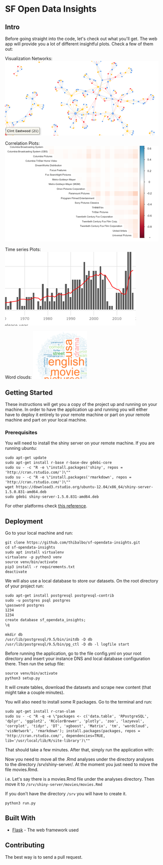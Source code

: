 # SF Open Data Insights

## Intro

Before going straight into the code, let's check out what you'll get. The web app will provide you a lot of different insightful plots. Check a few of them out:

Visualization Networks:
![VisNet](app/static/img/repo/vis.png)

Correlation Plots:
![CorPlot](app/static/img/repo/cor.png)

Time series Plots:
![TSPlot](app/static/img/repo/time.png)

Word clouds:
![WordCloud](app/static/img/repo/word.png)

## Getting Started

These instructions will get you a copy of the project up and running on your machine. In order to have the application up and running you will either have to deploy it entirely to your remote machine or part on your remote machine and part on your local machine.

### Prerequisites

You will need to install the shiny server on your remote machine. If you are running ubuntu:

```
sudo apt-get update
sudo apt-get install r-base r-base-dev gdebi-core
sudo su - -c "R -e \"install.packages('shiny', repos = 'http://cran.rstudio.com/')\""
sudo su - -c "R -e \"install.packages('rmarkdown', repos = 'http://cran.rstudio.com/')\""
wget https://download3.rstudio.org/ubuntu-12.04/x86_64/shiny-server-1.5.0.831-amd64.deb
sudo gdebi shiny-server-1.5.0.831-amd64.deb
```

For other platforms check [this reference](https://www.rstudio.com/products/shiny/download-server/).


## Deployment

Go to your local machine and run:

```
git clone https://github.com/thibalbo/sf-opendata-insights.git
cd sf-opendata-insights
sudo apt install virtualenv
virtualenv -p python3 venv
source venv/bin/activate
pip3 install -r requirements.txt
deactivate
```

We will also use a local database to store our datasets. On the root directory of your project run:

```
sudo apt-get install postgresql postgresql-contrib
sudo -u postgres psql postgres
\password postgres
1234
1234
create database sf_opendata_insights;
\q

mkdir db
/usr/lib/postgresql/9.5/bin/initdb -D db
/usr/lib/postgresql/9.5/bin/pg_ctl -D db -l logfile start
```

Before running the application, go to the file config.yml on your root directory and insert your instance DNS and local database configuration there. Then run the setup file:

```
source venv/bin/activate
python3 setup.py
```

It will create tables, download the datasets and scrape new content (that might take a couple minutes).

You will also need to install some R packages. Go to the terminal and run:

```
sudo apt-get install r-cran-slam
sudo su - -c "R -q -e \"packages <- c('data.table', 'RPostgreSQL', 'dplyr', 'ggplot2', 'RColorBrewer', 'plotly', 'zoo', 'lazyeval', 'corrplot', 'tidyr', 'DT', 'xgboost', 'Matrix', 'tm', 'wordcloud', 'visNetwork', 'rmarkdown'); install.packages(packages, repos = 'http://cran.rstudio.com/', dependencies=TRUE, lib='/usr/local/lib/R/site-library')\""
```

That should take a few minutes. After that, simply run the application with:

Now you need to move all the .Rmd analyses under the directory analyses to the directory /srv/shiny-server/. At the moment you just need to move the file movies.Rmd.

i.e. Let's say there is a movies.Rmd file under the analyses directory. Then move it to `/srv/shiny-server/movies/movies.Rmd`

If you don't have the directory `/srv` you will have to create it.

```
python3 run.py
```


## Built With

* [Flask](http://flask.pocoo.org/) - The web framework used

## Contributing

The best way is to send a pull request.
